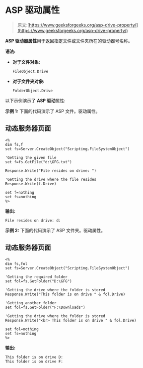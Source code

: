 # ASP 驱动属性

> 原文:[https://www.geeksforgeeks.org/asp-drive-property/](https://www.geeksforgeeks.org/asp-drive-property/)

**ASP 驱动器属性**用于返回指定文件或文件夹所在的驱动器号名称。

**语法:**

*   **对于文件对象:**

    ```
    FileObject.Drive
    ```

*   **对于文件夹对象:**

    ```
    FolderObject.Drive
    ```

以下示例演示了 **ASP 驱动**属性:

**示例 1:** 下面的代码演示了 ASP 文件。驱动属性。

## 动态服务器页面

```
<%
dim fs,f
set fs=Server.CreateObject("Scripting.FileSystemObject")

'Getting the given file
set f=fs.GetFile("d:\GFG.txt")

Response.Write("File resides on drive: ")

'Getting the drive where the file resides
Response.Write(f.Drive)

set f=nothing
set fs=nothing
%>
```

**输出:**

```
File resides on drive: d:
```

**示例 2:** 下面的代码演示了 ASP 文件夹。驱动属性。

## 动态服务器页面

```
<%
dim fs,fol
set fs=Server.CreateObject("Scripting.FileSystemObject")

'Getting the required folder
set fol=fs.GetFolder("D:\GFG")

'Getting the drive where the folder is stored
Response.Write("This folder is on drive " & fol.Drive)

'Getting another folder
set fol=fs.GetFolder("F:\Downloads")

'Getting the drive where the folder is stored
Response.Write("<br> This folder is on drive " & fol.Drive)

set fol=nothing
set fs=nothing
%>
```

**输出:**

```
This folder is on drive D:
This folder is on drive F:
```